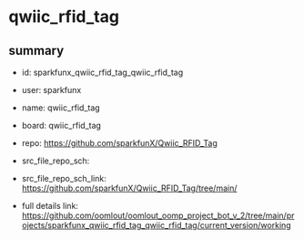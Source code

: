 # qwiic_rfid_tag
 
## summary 
* id: sparkfunx_qwiic_rfid_tag_qwiic_rfid_tag
* user: sparkfunx
* name: qwiic_rfid_tag
* board: qwiic_rfid_tag
* repo: https://github.com/sparkfunX/Qwiic_RFID_Tag



* src_file_repo_sch: 
* src_file_repo_sch_link: https://github.com/sparkfunX/Qwiic_RFID_Tag/tree/main/
* full details link: https://github.com/oomlout/oomlout_oomp_project_bot_v_2/tree/main/projects/sparkfunx_qwiic_rfid_tag_qwiic_rfid_tag/current_version/working  







